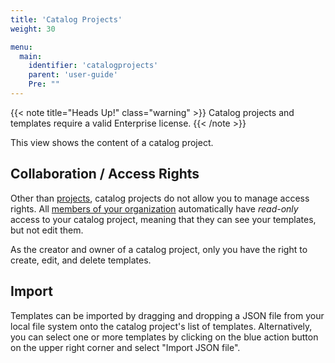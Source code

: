 ```yaml
---
title: 'Catalog Projects'
weight: 30

menu:
  main:
    identifier: 'catalogprojects'
    parent: 'user-guide'
    Pre: ""
---
```


{{< note title="Heads Up!" class="warning" >}}
Catalog projects and templates require a valid Enterprise license.
{{< /note >}}

This view shows the content of a catalog project.

## Collaboration / Access Rights

Other than [projects](../projects), catalog projects do not allow you to manage access rights. All [members of your organization](../settings#managing-members-admin-only) automatically have _read-only_ access to your catalog project, meaning that they can see your templates, but not edit them.

As the creator and owner of a catalog project, only you have the right to create, edit, and delete templates.

## Import

Templates can be imported by dragging and dropping a JSON file from your local file system onto the catalog project's list of templates. Alternatively, you can select one or more templates by clicking on the blue action button on the upper right corner and select "Import JSON file".
